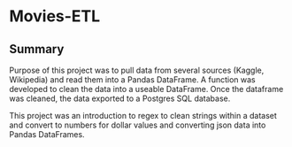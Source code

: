 # Movies-ETL
## Summary
Purpose of this project was to pull data from several sources (Kaggle, Wikipedia) and read them into a Pandas DataFrame. A function was developed to clean the data into a useable DataFrame.  Once the dataframe was cleaned, the data exported to a Postgres SQL database.  

This project was an introduction to regex to clean strings within a dataset and convert to numbers for dollar values and converting json data into Pandas DataFrames.
